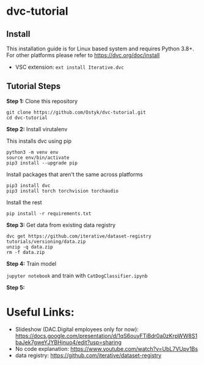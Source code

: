 # dvc-tutorial


## Install

This installation guide is for Linux based system and requires Python 3.8+. For other platforms please refer to https://dvc.org/doc/install

- VSC extension: `ext install Iterative.dvc`

## Tutorial Steps

**Step 1:** Clone this repository
```
git clone https://github.com/Ostyk/dvc-tutorial.git
cd dvc-tutorial
```

**Step 2:** Install virutalenv

This installs dvc using pip
```
python3 -m venv env
source env/bin/activate
pip3 install --upgrade pip
```

Install packages that aren't the same across platforms

```
pip3 install dvc
pip3 install torch torchvision torchaudio
```

Install the rest

```
pip install -r requirements.txt
```
**Step 3:** Get data from existing data registry
```
dvc get https://github.com/iterative/dataset-registry tutorials/versioning/data.zip
unzip -q data.zip
rm -f data.zip
```
**Step 4:** Train model

```jupyter notebook``` and train with  `CatDogClassifier.ipynb`

**Step 5:**
# Useful Links:
- Slideshow (DAC.Digital employees only for now): https://docs.google.com/presentation/d/1qS6ouyFTiBdr0a0zKrpWW8S1baJek7gweYJYBHjnuo4/edit?usp=sharing
- No code explanation: https://www.youtube.com/watch?v=UbL7VUpv1Bs
- data registry: https://github.com/iterative/dataset-registry